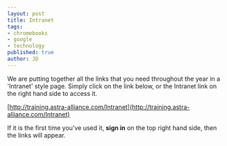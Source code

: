 ```yaml
---
layout: post
title: Intranet
tags:
- chromebooks
- google
- technology
published: true
author: JD
---
```


We are putting together all the links that you need throughout the year in a 'Intranet' style page. Simply click on the link below, or the Intranet link on the right hand side to access it.

[http://training.astra-alliance.com/Intranet](http://training.astra-alliance.com/Intranet)

If it is the first time you've used it, __sign in__ on the top right hand side, then the links will appear.
